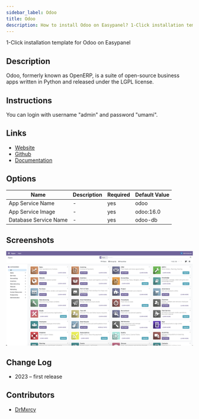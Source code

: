 ```yaml
---
sidebar_label: Odoo
title: Odoo
description: How to install Odoo on Easypanel? 1-Click installation template for Odoo on Easypanel
---
```


<!-- generated -->

1-Click installation template for Odoo on Easypanel

## Description

Odoo, formerly known as OpenERP, is a suite of open-source business apps written in Python and released under the LGPL license.

## Instructions

You can login with username "admin" and password "umami".

## Links

- [Website](https://www.odoo.com)
- [Github](https://github.com/odoo/odoo)
- [Documentation](https://www.odoo.com/page/docs)

## Options

Name | Description | Required | Default Value
-|-|-|-
App Service Name | - | yes | odoo
App Service Image | - | yes | odoo:16.0
Database Service Name | - | yes | odoo-db

## Screenshots

![Odoo Screenshot](./assets/screenshot.png)

## Change Log

- 2023 – first release

## Contributors

- [DrMxrcy](https://github.com/DrMxrcy)
